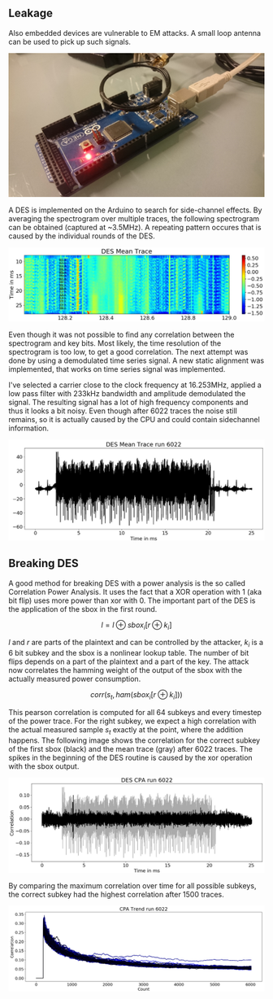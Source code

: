 ## Leakage
Also embedded devices are vulnerable to EM attacks.
A small loop antenna can be used to pick up such signals.

![alt tag](images/setup-arduino.jpg)

A DES is implemented on the Arduino to search for side-channel effects.
By averaging the spectrogram over multiple traces, the following spectrogram can be obtained (captured at ~3.5MHz).
A repeating pattern occures that is caused by the individual rounds of the DES.

![alt tag](images/arduino-des-mean.jpg)

Even though it was not possible to find any correlation between the spectrogram and key bits.
Most likely, the time resolution of the spectrogram is too low, to get a good correlation.
The next attempt was done by using a demodulated time series signal.
A new static alignment was implemented, that works on time series signal was implemented.

I've selected a carrier close to the clock frequency at 16.253MHz, applied a low pass filter with 233kHz bandwidth and amplitude demodulated the signal.
The resulting signal has a lot of high frequency components and thus it looks a bit noisy.
Even though after 6022 traces the noise still remains, so it is actually caused by the CPU and could contain sidechannel information.


![alt tag](images/des-mean-osr-666.jpg)

## Breaking DES
A good method for breaking DES with a power analysis is the so called Correlation Power Analysis.
It uses the fact that a XOR operation with 1 (aka bit flip) uses more power than xor with 0.
The important part of the DES is the application of the sbox in the first round.

$$ l = l \oplus sbox_i[r \oplus k_i] $$

$l$ and $r$ are parts of the plaintext and can be controlled by the attacker, $k_i$ is a 6 bit subkey and the sbox is a nonlinear lookup table.
The number of bit flips depends on a part of the plaintext and a part of the key.
The attack now correlates the hamming weight of the output of the sbox with the actually measured power consumption.

$$ corr(s_t, ham(sbox_i[r \oplus k_i])) $$

This pearson correlation is computed for all 64 subkeys and every timestep of the power trace.
For the right subkey, we expect a high correlation with the actual measured sample $s_t$ exactly at the point, where the addition happens.
The following image shows the correlation for the correct subkey of the first sbox (black) and the mean trace (gray) after 6022 traces.
The spikes in the beginning of the DES routine is caused by the xor operation with the sbox output.

![alt tag](images/des-corr-osr-666.jpg)

By comparing the maximum correlation over time for all possible subkeys, the correct subkey had the highest correlation after 1500 traces.

![alt tag](images/des-trend-osr-666.jpg)

